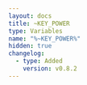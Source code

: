 ```yaml
---
layout: docs
title: ~KEY_POWER
type: Variables
name: "%~KEY_POWER%"
hidden: true
changelog:
  - type: Added
    version: v0.8.2
---
```

